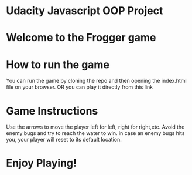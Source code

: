 
# Udacity Javascript OOP Project
# Welcome to the Frogger game

# How to run the game
You can run the game by cloning the repo and then opening the index.html file on your browser. 
OR you can play it directly from this link 

# Game Instructions
Use the arrows to move the player
left for left, right for right,etc.
Avoid the enemy bugs and try to reach the water to win. in case an enemy bugs hits you, your player will reset to its default location.

# Enjoy Playing!
